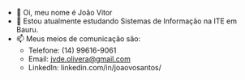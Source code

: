 - 👋 Oi, meu nome é João Vitor
- 🌱 Estou atualmente estudando Sistemas de Informação na ITE em Bauru.
- 📫 Meus meios de comunicação são:
  - Telefone: (14) 99616-9061
  - Email: jvde.olivera@gmail.com
  - LinkedIn: linkedin.com/in/joaovosantos/
